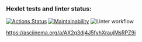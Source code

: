 ### Hexlet tests and linter status:
[![Actions Status](https://github.com/Kate1199/php-project-lvl1/workflows/hexlet-check/badge.svg)](https://github.com/Kate1199/php-project-lvl1/actions)
[![Maintainability](https://api.codeclimate.com/v1/badges/a99a88d28ad37a79dbf6/maintainability)](https://codeclimate.com/github/Kate1199/php-project-lvl1)
![Linter workflow](https://github.com/Kate1199/php-project-lvl1/actions/workflows/linter-chek.yml/badge.svg)

https://asciinema.org/a/AX2q3dj4J5fyhXraujMsRPZ9i
